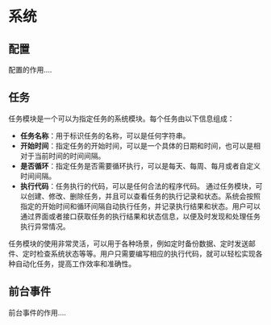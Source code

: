 # 系统
## 配置
配置的作用....

## 任务
任务模块是一个可以为指定任务的系统模块。每个任务由以下信息组成：
* **任务名称**：用于标识任务的名称，可以是任何字符串。
* **开始时间**：指定任务的开始时间，可以是一个具体的日期和时间，也可以是相对于当前时间的时间间隔。
* **是否循环**：指定任务是否需要循环执行，可以是每天、每周、每月或者自定义时间间隔。
* **执行代码**：任务执行的代码，可以是任何合法的程序代码。
通过任务模块，可以创建、修改、删除任务，并且可以查看任务的执行记录和状态。系统会按照指定的开始时间和循环间隔自动执行任务，并记录执行结果和状态。用户可以通过界面或者接口获取任务的执行结果和状态信息，以便及时发现和处理任务执行异常情况。

任务模块的使用非常灵活，可以用于各种场景，例如定时备份数据、定时发送邮件、定时检查系统状态等等。用户只需要编写相应的执行代码，就可以轻松实现各种自动化任务，提高工作效率和准确性。

## 前台事件
前台事件的作用....